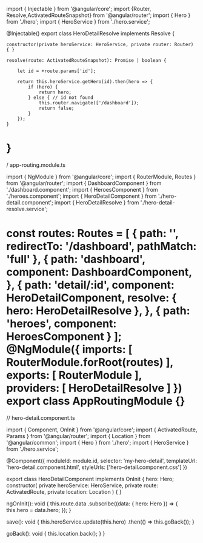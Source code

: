 
import { Injectable } from '@angular/core';
import {Router, Resolve,ActivatedRouteSnapshot} from '@angular/router';
import { Hero } from './hero';
import { HeroService } from './hero.service';

@Injectable()
export class HeroDetailResolve implements Resolve {

    constructor(private heroService: HeroService, private router: Router) { }
    
    resolve(route: ActivatedRouteSnapshot): Promise | boolean {
    
        let id = +route.params['id'];
        
        return this.heroService.getHero(id).then(hero => {
            if (hero) {
                return hero;
            } else { // id not found
                this.router.navigate(['/dashboard']);
                return false;
            }
        });
    }
}
====================================
/ app-routing.module.ts

import { NgModule }             from '@angular/core';
import { RouterModule, Routes } from '@angular/router';
import { DashboardComponent }   from './dashboard.component';
import { HeroesComponent }      from './heroes.component';
import { HeroDetailComponent }  from './hero-detail.component';
import { HeroDetailResolve } from './hero-detail-resolve.service';

const routes: Routes = [
  { path: '', redirectTo: '/dashboard', pathMatch: 'full' },
  { 
    path: 'dashboard',  
    component: DashboardComponent,
  },
  { 
    path: 'detail/:id', 
    component: HeroDetailComponent,
    resolve: {
      hero: HeroDetailResolve
    },
  },
  { path: 'heroes',     component: HeroesComponent }
];
@NgModule({
  imports: [ RouterModule.forRoot(routes) ],
  exports: [ RouterModule ],
  providers: [
    HeroDetailResolve
  ]
})
export class AppRoutingModule {}
=========================================
// hero-detail.component.ts

import { Component, OnInit } from '@angular/core';
import { ActivatedRoute, Params } from '@angular/router';
import { Location } from '@angular/common';
import { Hero } from './hero';
import { HeroService } from './hero.service';

@Component({
  moduleId: module.id,
  selector: 'my-hero-detail',
  templateUrl: 'hero-detail.component.html',
  styleUrls: ['hero-detail.component.css']
})

export class HeroDetailComponent implements OnInit {
  hero: Hero;
  constructor(
    private heroService: HeroService,
    private route: ActivatedRoute,
    private location: Location
  ) { }

  ngOnInit(): void {
    this.route.data
      .subscribe((data: { hero: Hero }) => {
        this.hero = data.hero;
      });
  }

  save(): void {
    this.heroService.update(this.hero)
      .then(() => this.goBack());
  }

  goBack(): void {
    this.location.back();
  }
}